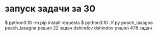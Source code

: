 # запуск задачи за 30
$ python3.10 -m pip install requests
$ python3.10 ./f.py
peach_lasagna
peach_lasagna решил 22 задач
dshindov
dshindov решил 478 задач
